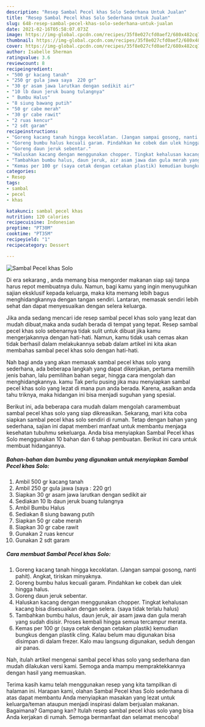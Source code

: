```yaml
---
description: "Resep Sambal Pecel khas Solo Sederhana Untuk Jualan"
title: "Resep Sambal Pecel khas Solo Sederhana Untuk Jualan"
slug: 648-resep-sambal-pecel-khas-solo-sederhana-untuk-jualan
date: 2021-02-16T05:58:07.073Z
image: https://img-global.cpcdn.com/recipes/35f8e027cfd0aef2/680x482cq70/sambal-pecel-khas-solo-foto-resep-utama.jpg
thumbnail: https://img-global.cpcdn.com/recipes/35f8e027cfd0aef2/680x482cq70/sambal-pecel-khas-solo-foto-resep-utama.jpg
cover: https://img-global.cpcdn.com/recipes/35f8e027cfd0aef2/680x482cq70/sambal-pecel-khas-solo-foto-resep-utama.jpg
author: Isabelle Sherman
ratingvalue: 3.6
reviewcount: 8
recipeingredient:
- "500 gr kacang tanah"
- "250 gr gula jawa saya  220 gr"
- "30 gr asam jawa larutkan dengan sedikit air"
- "10 lb daun jeruk buang tulangnya"
- " Bumbu Halus"
- "8 siung bawang putih"
- "50 gr cabe merah"
- "30 gr cabe rawit"
- "2 ruas kencur"
- "2 sdt garam"
recipeinstructions:
- "Goreng kacang tanah hingga kecoklatan. (Jangan sampai gosong, nanti pahit). Angkat, tiriskan minyaknya."
- "Goreng bumbu halus kecuali garam. Pindahkan ke cobek dan ulek hingga halus."
- "Goreng daun jeruk sebentar."
- "Haluskan kacang dengan menggunakan chopper. Tingkat kehalusan kacang bisa disesuaikan dengan selera. (saya tidak terlalu halus)"
- "Tambahkan bumbu halus, daun jeruk, air asam jawa dan gula merah yang sudah disisir. Proses kembali hingga semua tercampur merata."
- "Kemas per 100 gr (saya cetak dengan cetakan plastik) kemudian bungkus dengan plastik cling. Kalau belum mau digunakan bisa disimpan di dalam frezer. Kalo mau langsung digunakan, seduh dengan air panas."
categories:
- Resep
tags:
- sambal
- pecel
- khas

katakunci: sambal pecel khas 
nutrition: 120 calories
recipecuisine: Indonesian
preptime: "PT30M"
cooktime: "PT35M"
recipeyield: "1"
recipecategory: Dessert

---
```



![Sambal Pecel khas Solo](https://img-global.cpcdn.com/recipes/35f8e027cfd0aef2/680x482cq70/sambal-pecel-khas-solo-foto-resep-utama.jpg)

Di era  sekarang , anda memang bisa mengorder makanan siap saji tanpa harus repot membuatnya dulu. Namun, bagi kamu yang ingin menyuguhkan sajian eksklusif kepada keluarga, maka kita memang lebih bagus menghidangkannya dengan tangan sendiri. Lantaran, memasak sendiri lebih sehat dan dapat menyesuaikan dengan selera keluarga.

Jika anda sedang mencari ide resep sambal pecel khas solo yang lezat dan mudah dibuat,maka anda sudah berada di tempat yang tepat. Resep sambal pecel khas solo  sebenarnya tidak sulit untuk dibuat jika kamu mengerjakannya dengan hati-hati. Namun, kamu tidak usah cemas akan tidak berhasil dalam melakukannya 
sebab dalam artikel ini kita akan membahas sambal pecel khas solo dengan hati-hati.  



Nah bagi anda yang akan memasak sambal pecel khas solo yang sederhana, ada beberapa langkah yang dapat dikerjakan, pertama memilih jenis bahan, lalu pemilihan bahan segar, hingga cara mengolah dan menghidangkannya. kamu Tak perlu pusing jika mau menyiapkan sambal pecel khas solo yang lezat di mana pun anda berada. Karena, asalkan anda  tahu triknya, maka hidangan ini bisa menjadi suguhan yang spesial.

Berikut ini, ada beberapa cara mudah dalam mengolah caramembuat sambal pecel khas solo yang siap dikreasikan. Sekarang, mari kita coba siapkan sambal pecel khas solo sendiri di rumah. Tetap dengan bahan yang sederhana, sajian ini dapat memberi manfaat untuk membantu menjaga kesehatan tubuhmu sekeluarga. Anda bisa menyiapkan Sambal Pecel khas Solo menggunakan 10 bahan dan 6 tahap pembuatan. Berikut ini cara untuk membuat hidangannya.

<!--inarticleads1-->

##### Bahan-bahan dan bumbu yang digunakan untuk menyiapkan Sambal Pecel khas Solo:

1. Ambil 500 gr kacang tanah
1. Ambil 250 gr gula jawa (saya : 220 gr)
1. Siapkan 30 gr asam jawa larutkan dengan sedikit air
1. Sediakan 10 lb daun jeruk buang tulangnya
1. Ambil  Bumbu Halus
1. Sediakan 8 siung bawang putih
1. Siapkan 50 gr cabe merah
1. Siapkan 30 gr cabe rawit
1. Gunakan 2 ruas kencur
1. Gunakan 2 sdt garam




<!--inarticleads2-->

##### Cara membuat Sambal Pecel khas Solo:

1. Goreng kacang tanah hingga kecoklatan. (Jangan sampai gosong, nanti pahit). Angkat, tiriskan minyaknya.
1. Goreng bumbu halus kecuali garam. Pindahkan ke cobek dan ulek hingga halus.
1. Goreng daun jeruk sebentar.
1. Haluskan kacang dengan menggunakan chopper. Tingkat kehalusan kacang bisa disesuaikan dengan selera. (saya tidak terlalu halus)
1. Tambahkan bumbu halus, daun jeruk, air asam jawa dan gula merah yang sudah disisir. Proses kembali hingga semua tercampur merata.
1. Kemas per 100 gr (saya cetak dengan cetakan plastik) kemudian bungkus dengan plastik cling. Kalau belum mau digunakan bisa disimpan di dalam frezer. Kalo mau langsung digunakan, seduh dengan air panas.




Nah, itulah artikel mengenai  sambal pecel khas solo  yang sederhana dan mudah dilakukan versi kami. Semoga anda mampu mempraktekkannya dengan hasil yang memuaskan. 

Terima kasih kamu telah menggunakan resep yang kita tampilkan di halaman ini. Harapan kami, olahan  Sambal Pecel khas Solo sederhana di atas dapat membantu Anda menyiapkan masakan yang lezat untuk keluarga/teman ataupun menjadi inspirasi dalam berjualan makanan. Bagaimana? Gampang kan? Itulah resep sambal pecel khas solo yang bisa Anda kerjakan di rumah. Semoga bermanfaat dan selamat mencoba!

